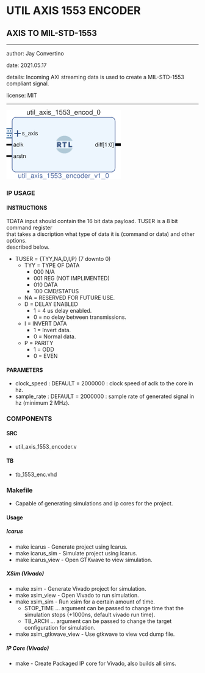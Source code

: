 # UTIL AXIS 1553 ENCODER
## AXIS TO MIL-STD-1553
---

   author: Jay Convertino   
   
   date: 2021.05.17  
   
   details: Incoming AXI streaming data is used to create a MIL-STD-1553 compliant signal.   
   
   license: MIT   
   
---

![rtl_img](./rtl.png)

### IP USAGE
#### INSTRUCTIONS

TDATA input should contain the 16 bit data payload. TUSER is a 8 bit command register   
that takes a discription what type of data it is (command or data) and other options.   
described below.   

* TUSER = {TYY,NA,D,I,P} (7 downto 0)
  * TYY = TYPE OF DATA
    * 000 N/A
    * 001 REG (NOT IMPLIMENTED)
    * 010 DATA
    * 100 CMD/STATUS
  * NA = RESERVED FOR FUTURE USE.
  * D = DELAY ENABLED
    * 1 = 4 us delay enabled.
    * 0 = no delay between transmissions.
  * I = INVERT DATA
    * 1 = Invert data.
    * 0 = Normal data.
  * P = PARITY
    * 1 = ODD
    * 0 = EVEN

#### PARAMETERS

* clock_speed : DEFAULT = 2000000 : clock speed of aclk to the core in hz.
* sample_rate : DEFAULT = 2000000 : sample rate of generated signal in hz (minimum 2 MHz).

### COMPONENTS
#### SRC

* util_axis_1553_encoder.v
  
#### TB

* tb_1553_enc.vhd
  
### Makefile

* Capable of generating simulations and ip cores for the project.

#### Usage

##### Icarus

* make icarus      - Generate project using Icarus.
* make icarus_sim  - Simulate project using Icarus.
* make icarus_view - Open GTKwave to view simulation.

##### XSim (Vivado)

* make xsim      - Generate Vivado project for simulation.
* make xsim_view - Open Vivado to run simulation.
* make xsim_sim  - Run xsim for a certain amount of time.
  * STOP_TIME ... argument can be passed to change time that the simulation stops (+1000ns, default vivado run time).
  * TB_ARCH ... argument can be passed to change the target configuration for simulation.
* make xsim_gtkwave_view - Use gtkwave to view vcd dump file.

##### IP Core (Vivado)

* make - Create Packaged IP core for Vivado, also builds all sims.
